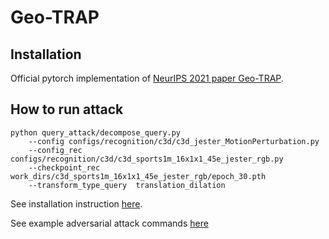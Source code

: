 # Geo-TRAP

## Installation
Official pytorch implementation of [NeurIPS 2021 paper Geo-TRAP](https://arxiv.org/abs/2110.01823).

## How to run attack


```shell
python query_attack/decompose_query.py 
    --config configs/recognition/c3d/c3d_jester_MotionPerturbation.py                          
    --config_rec configs/recognition/c3d/c3d_sports1m_16x1x1_45e_jester_rgb.py                          
    --checkpoint_rec work_dirs/c3d_sports1m_16x1x1_45e_jester_rgb/epoch_30.pth                                                  
    --transform_type_query  translation_dilation
```
See installation instruction [here](https://github.com/sli057/Geo-TRAP/blob/main/install.md).


See example adversarial attack commands [here](https://github.com/sli057/Geo-TRAP/blob/main/tools/query_commands.bash)



